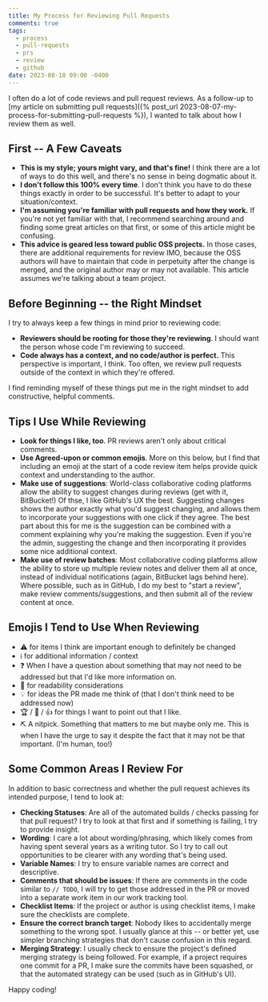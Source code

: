 ```yaml
---
title: My Process for Reviewing Pull Requests
comments: true
tags:
  - process
  - pull-requests
  - prs
  - review
  - github
date: 2023-08-10 09:00 -0400
---
```

I often do a lot of code reviews and pull request reviews. As a follow-up to [my article on submitting pull requests]({% post_url 2023-08-07-my-process-for-submitting-pull-requests %}), I wanted to talk about how I review them as well.

## First -- A Few Caveats

* **This is my style; yours might vary, and that's fine!** I think there are a lot of ways to do this well, and there's no sense in being dogmatic about it.
* **I don't follow this 100% every time**. I don't think you have to do these things exactly in order to be successful. It's better to adapt to your situation/context.
* **I'm assuming you're familiar with pull requests and how they work.** If you're not yet familiar with that, I recommend searching around and finding some great articles on that first, or some of this article might be confusing.
* **This advice is geared less toward public OSS projects.** In those cases, there are additional requirements for review IMO, because the OSS authors will have to maintain that code in perpetuity after the change is merged, and the original author may or may not available. This article assumes we're talking about a team project.

## Before Beginning -- the Right Mindset

I try to always keep a few things in mind prior to reviewing code:

* **Reviewers should be rooting for those they're reviewing**. I should want the person whose code I'm reviewing to succeed.
* **Code always has a context, and no code/author is perfect.** This perspective is important, I think. Too often, we review pull requests outside of the context in which they're offered.

I find reminding myself of these things put me in the right mindset to add constructive, helpful comments.

## Tips I Use While Reviewing

* **Look for things I like, too**. PR reviews aren't only about critical comments.
* **Use Agreed-upon or common emojis**. More on this below, but I find that including an emoji at the start of a code review item helps provide quick context and understanding to the author.
* **Make use of suggestions**: World-class collaborative coding platforms allow the ability to suggest changes during reviews (get with it, BitBucket!) Of thse, I like GitHub's UX the best. Suggesting changes shows the author exactly what you'd suggest changing, and allows them to incorporate your suggestions with one click if they agree. The best part about this for me is the suggestion can be combined with a comment explaining why you're making the suggestion. Even if you're the admin, suggesting the change and then incorporating it provides some nice additional context.
* **Make use of review batches**: Most collaborative coding platforms allow the ability to store up multiple review notes and deliver them all at once, instead of individual notifications (again, BitBucket lags behind here). Where possible, such as in GitHub, I do my best to "start a review", make review comments/suggestions, and then submit all of the review content at once.

## Emojis I Tend to Use When Reviewing

* :warning: for items I think are important enough to definitely be changed
* :information_source: for additional information / context
* :question: When I have a question about something that may not need to be addressed but that I'd like more information on.
* :blue_book: for readability considerations
* :bulb: for ideas the PR made me think of (that I don't think need to be addressed now)
* :trophy: / :tada: / :+1: for things I want to point out that I like.
* :pick: A nitpick. Something that matters to me but maybe only me. This is when I have the urge to say it despite the fact that it may not be that important. (I'm human, too!)

## Some Common Areas I Review For

In addition to basic correctness and whether the pull request achieves its intended purpose, I tend to look at:

* **Checking Statuses**: Are all of the automated builds / checks passing for that pull request? I try to look at that first and if something is failing, I try to provide insight.
* **Wording**: I care a lot about wording/phrasing, which likely comes from having spent several years as a writing tutor. So I try to call out opportunities to be clearer with any wording that's being used.
* **Variable Names**: I try to ensure variable names are correct and descriptive.
* **Comments that should be issues**: If there are comments in the code similar to `// TODO`, I will try to get those addressed in the PR or moved into a separate work item in our work tracking tool.
* **Checklist Items**: If the project or author is using checklist items, I make sure the checklists are complete.
* **Ensure the correct branch target**: Nobody likes to accidentally merge something to the wrong spot. I usually glance at this -- or better yet, use simpler branching strategies that don't cause confusion in this regard.
* **Merging Strategy**: I usually check to ensure the project's defined merging strategy is being followed. For example, if a project requires one commit for a PR, I make sure the commits have been squashed, or that the automated strategy can be used (such as in GitHub's UI).

Happy coding!
